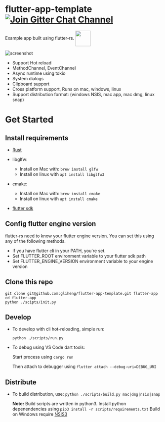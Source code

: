 # flutter-app-template [![Join Gitter Chat Channel](https://badges.gitter.im/flutter-rs/community.svg)](https://gitter.im/flutter-rs/community?utm_source=badge&utm_medium=badge&utm_campaign=pr-badge&utm_content=badge)


Example app built using flutter-rs.
 <img src="https://raw.githubusercontent.com/gliheng/flutter-rs/master/www/images/logo.png" width="50" height="50" align="center" />

![screenshot](https://raw.githubusercontent.com/gliheng/flutter-rs/master/www/images/screenshot_mac.png)


- Support Hot reload
- MethodChannel, EventChannel
- Async runtime using tokio
- System dialogs
- Clipboard support
- Cross platform support, Runs on mac, windows, linux
- Support distribution format: (windows NSIS, mac app, mac dmg, linux snap)

# Get Started

## Install requirements

- [Rust](https://www.rust-lang.org/tools/install)

- libglfw:
    - Install on Mac with: `brew install glfw`
    - Install on linux with `apt install libglfw3`
- cmake:
    - Install on Mac with: `brew install cmake`
    - Install on linux with `apt install cmake`
    
- [flutter sdk](https://flutter.io)

## Config flutter engine version
flutter-rs need to know your flutter engine version.
You can set this using any of the following methods.
- If you have flutter cli in your PATH, you're set.
- Set FLUTTER_ROOT environment variable to your flutter sdk path
- Set FLUTTER_ENGINE_VERSION environment variable to your engine version

## Clone this repo

    git clone git@github.com:gliheng/flutter-app-template.git flutter-app
    cd flutter-app
    python ./scipts/init.py

## Develop
- To develop with cli hot-reloading, simple run:

    `python ./scripts/run.py`

- To debug using VS Code dart tools:

    Start process using `cargo run`

    Then attach to debugger using
    `flutter attach --debug-uri=DEBUG_URI`

## Distribute
- To build distribution, use:
    `python ./scripts/build.py mac|dmg|nsis|snap`

    **Note:**
    Build scripts are written in python3. Install python depenendencies using `pip3 install -r scripts/requirements.txt`
    Build on Windows require [NSIS3](https://sourceforge.net/projects/nsis/files/NSIS%203/)
